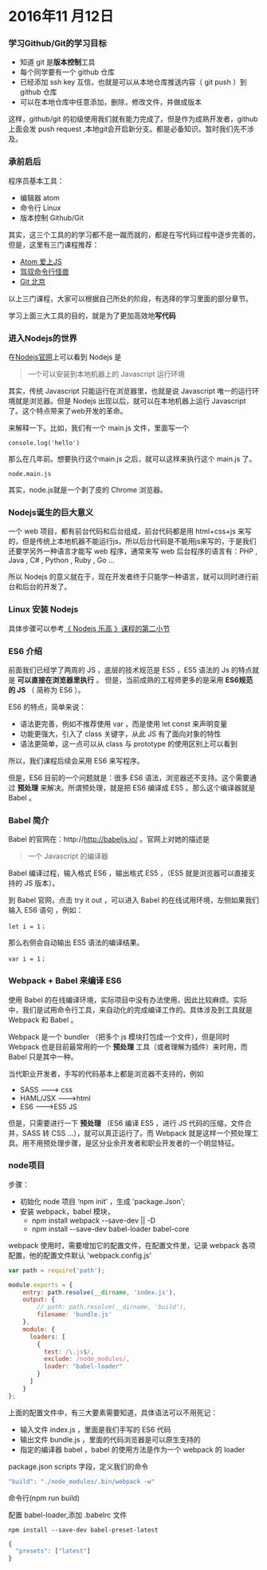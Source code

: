 # 2016年11 月12日
### 学习Github/Git的学习目标
- 知道 git 是**版本控制**工具
- 每个同学要有一个 github 仓库
- 已经添加 ssh key 互信，也就是可以从本地仓库推送内容（ git push ）到 github 仓库
- 可以在本地仓库中任意添加，删除，修改文件，并做成版本


这样，github/git 的初级使用我们就有能力完成了。但是作为成熟开发者，github 上面会发 push request ,本地git会开启新分支。都是必备知识。暂时我们先不涉及。


### 承前启后

程序员基本工具：

- 编辑器 atom
- 命令行 Linux
- 版本控制  Github/Git

其实，这三个工具的的学习都不是一蹴而就的，都是在写代码过程中逐步完善的，但是，这里有三门课程推荐：

- [Atom 爱上JS](http://haoqicat.com/atom-love-js)
- [驾驭命令行怪兽](http://haoqicat.com/ride-cli-monster)
- [Git 北京](http://haoqicat.com/gitbeijing)

以上三门课程，大家可以根据自己所处的阶段，有选择的学习里面的部分章节。

学习上面三大工具的目的，就是为了更加高效地**写代码**


### 进入Nodejs的世界

在[Nodejs官网](https://nodejs.org/)上可以看到 Nodejs 是

> 一个可以安装到本地机器上的 Javascript 运行环境

其实，传统 Javascript 只能运行在浏览器里，也就是说 Javascript 唯一的运行环境就是浏览器。但是 Nodejs 出现以后，就可以在本地机器上运行 Javascript 了。这个特点带来了web开发的革命。

来解释一下。比如，我们有一个 main.js 文件，里面写一个

```
console.log('hello')

```

那么在几年前。想要执行这个main.js 之后，就可以这样来执行这个 main.js 了。

```
node.main.js

```

其实，node.js就是一个剥了皮的 Chrome 浏览器。

### Nodejs诞生的巨大意义

一个 web 项目，都有前台代码和后台组成，前台代码都是用 html+css+js 来写的，但是传统上本地机器不能运行js，所以后台代码是不能用js来写的，于是我们还要学另外一种语言才能写 web 程序，通常来写 web 后台程序的语言有：PHP , Java , C# , Python , Ruby , Go ...

所以 Nodejs 的意义就在于，现在开发者终于只能学一种语言，就可以同时进行前台和后台的开发了。


### Linux 安装 Nodejs

具体步骤可以参考[《 Nodejs 乐高 》课程的第二小节](http://haoqicat.com/nodejs-lego/1-2-nodejs-install)

### ES6 介绍

前面我们已经学了两周的 JS ，底层的技术规范是 ES5 ，ES5 语法的 Js 的特点就是 **可以直接在浏览器里执行** 。 但是，当前成熟的工程师更多的是采用 **ES6规范的 JS** （ 简称为 ES6 ）。


ES6 的特点，简单来说：

- 语法更完善，例如不推荐使用 var ，而是使用 let const 来声明变量
- 功能更强大，引入了 class 关键字，从此 JS 有了面向对象的特性
- 语法更简单，这一点可以从 class 与 prototype 的使用区别上可以看到

所以，我们课程后续会采用 ES6 来写程序。

但是，ES6 目前的一个问题就是：很多 ES6 语法，浏览器还不支持。这个需要通过 **预处理** 来解决。所谓预处理，就是把 ES6 编译成 ES5 。那么这个编译器就是 Babel 。


### Babel 简介

Babel 的官网在：http://http://babeljs.io/  。官网上对她的描述是

>一个 Javascript 的编译器

Babel 编译过程，输入格式 ES6 ，输出格式 ES5 ，（ES5 就是浏览器可以直接支持的 JS 版本）。

到 Babel 官网，点击 try it out ，可以进入 Babel 的在线试用环境，左侧如果我们输入 ES6 语句 ，例如：

```
let i = 1；

```

那么右侧会自动输出 ES5 语法的编译结果。

```
var i = 1；

```


### Webpack + Babel 来编译 ES6

使用 Babel 的在线编译环境，实际项目中没有办法使用，因此比较麻烦。实际中，我们是试用命令行工具，来自动化的完成编译工作的。具体涉及到工具就是 Webpack 和 Babel 。

Webpack 是一个 bundler （把多个 js 模块打包成一个文件），但是同时 Webpack 也是目前最常用的一个 **预处理** 工具（或者理解为插件）来时用，而 Babel 只是其中一种。

当代职业开发者，手写的代码基本上都是浏览器不支持的，例如

- SASS ---> css
- HAML/JSX --->html
- ES6 --->ES5 JS

但是，只需要进行一下 **预处理** （ES6 编译 ES5 ，进行 JS 代码的压缩，文件合并，SASS 转 CSS ...），就可以真正运行了。而 Webpack 就是这样一个预处理工具。用不用预处理步骤，是区分业余开发者和职业开发者的一个明显特征。


### node项目

步骤：
- 初始化 node 项目 ‘npm init’ ，生成 'package.Json';
- 安装 webpack，babel 模块，
  - npm install webpack  --save-dev || -D
  - npm install --save-dev babel-loader babel-core


webpack 使用时，需要增加它的配置文件，在配置文件里，记录 webpack 各项配置，他的配置文件默认 'webpack.config.js'


```js
var path = require('path');

module.exports = {
    entry: path.resolve(__dirname, 'index.js'),
    output: {
        // path: path.resolve(__dirname, 'build'),
        filename: 'bundle.js'
    },
    module: {
      loaders: [
        {
          test: /\.js$/,
          exclude: /node_modules/,
          loader: "babel-loader"
        }
      ]
    }
};

```

上面的配置文件中，有三大要素需要知道，具体语法可以不用死记：

- 输入文件 index.js ，里面是我们手写的 ES6 代码
- 输出文件 bundle.js ，里面的代码浏览器是可以原生支持的
- 指定的编译器 babel ，babel 的使用方法是作为一个 webpack 的 loader

package.json scripts 字段，定义我们的命令

```js
"build": "./node_modules/.bin/webpack -w"
```

命令行(npm run build)

配置 babel-loader,添加 .babelrc 文件

```
npm install --save-dev babel-preset-latest

```

```js
{
  "presets": ["latest"]
}
```
